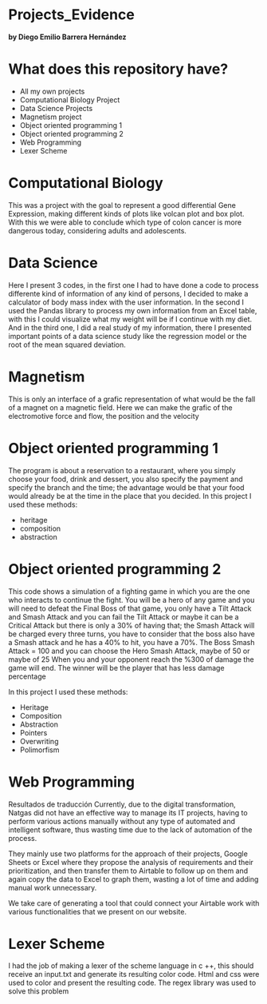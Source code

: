 # Projects_Evidence
**by Diego Emilio Barrera Hernández**

 # What does this repository have?
- All my own projects
- Computational Biology Project
- Data Science Projects
- Magnetism project
- Object oriented programming 1
- Object oriented programming 2
- Web Programming
- Lexer Scheme

 # Computational Biology
 This was a project with the goal to represent a good differential Gene Expression, making different kinds of plots like volcan plot and box plot.
 With this we were able to conclude which type of colon cancer is more dangerous today, considering adults and adolescents.
 
 # Data Science
 Here I present 3 codes, in the first one I had to have done a code to process differente kind of information of any kind of persons, I decided to
 make a calculator of body mass index with the user information.
 In the second I used the Pandas library to process my own information from an Excel table, with this I could visualize what my weight will be if I
 continue with my diet.
 And in the third one, I did a real study of my information, there I presented important points of a data science study like the regression model or
 the root of the mean squared deviation.
 
 # Magnetism
 This is only an interface of a grafic representation of what would be the fall of a magnet on a magnetic field. Here we can make the grafic of the 
 electromotive force and flow, the position and the velocity
 
 # Object oriented programming 1
 The program is about a reservation to a restaurant, where you simply choose your food, drink and dessert, you also specify the payment and specify the
 branch and the time; the advantage would be that your food would already be at the time in the place that you decided.
 In this project I used these methods:
 * heritage
 * composition
 * abstraction
 
 # Object oriented programming 2
 This code shows a simulation of a fighting game in which you are the one who interacts to continue the fight. You will be a hero of any game and you
 will need to defeat the  Final Boss of that game, you only have a Tilt Attack and Smash Attack and you can fail the Tilt Attack or maybe it can be a 
 Critical Attack but there is only a 30% of having that; the Smash Attack will be charged every three turns, you have to consider that the boss also
 have a Smash attack and he has a 40% to hit, you have a 70%.
 The Boss Smash Attack = 100 and you can choose the Hero Smash Attack, maybe of 50 or maybe of 25
 When you and your opponent reach the %300 of damage the game will end.
 The winner will be the player that has less damage percentage
 
 In this project I used these methods:
 * Heritage
 * Composition
 * Abstraction
 * Pointers
 * Overwriting
 * Polimorfism

 # Web Programming
 Resultados de traducción
 Currently, due to the digital transformation, Natgas did not have an effective way to manage its IT projects, having to perform various actions manually without any type of  automated and intelligent software, thus wasting time due to the lack of automation of the process.

 They mainly use two platforms for the approach of their projects, Google Sheets or Excel where they propose the analysis of requirements and their prioritization, and then
 transfer them to Airtable to follow up on them and again copy the data to Excel to graph them, wasting a lot of time and adding manual work unnecessary.

 We take care of generating a tool that could connect your Airtable work with various functionalities that we present on our website. 
 
 # Lexer Scheme
 I had the job of making a lexer of the scheme language in c ++, this should receive an input.txt and generate its resulting color code.
 Html and css were used to color and present the resulting code.
 The regex library was used to solve this problem
